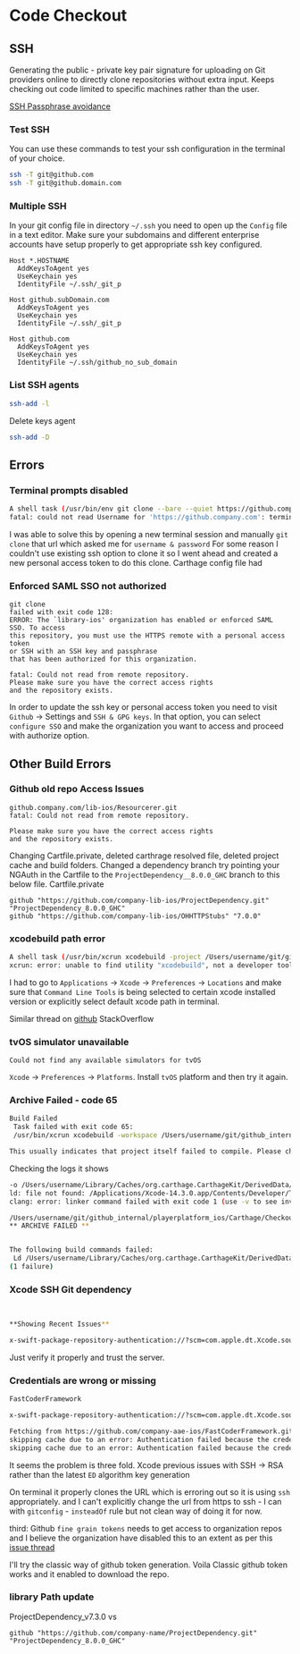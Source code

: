 # Code Checkout

## SSH

Generating the public - private key pair signature for uploading on Git providers online to directly clone repositories without extra input.
Keeps checking out code limited to specific machines rather than the user.

[SSH Passphrase avoidance](https://superuser.com/questions/988185/how-to-avoid-being-asked-enter-passphrase-for-key-when-im-doing-ssh-operatio)

### Test SSH

You can use these commands to test your ssh configuration in the terminal of your choice.

```bash
ssh -T git@github.com
ssh -T git@github.domain.com
```

### Multiple SSH

In your git config file in directory `~/.ssh` you need to open up the `Config` file in a text editor.
Make sure your subdomains and different enterprise accounts have setup properly to get appropriate ssh key configured.

```text
Host *.HOSTNAME
  AddKeysToAgent yes
  UseKeychain yes
  IdentityFile ~/.ssh/_git_p

Host github.subDomain.com
  AddKeysToAgent yes
  UseKeychain yes
  IdentityFile ~/.ssh/_git_p

Host github.com
  AddKeysToAgent yes
  UseKeychain yes
  IdentityFile ~/.ssh/github_no_sub_domain
```

### List SSH agents

```bash
ssh-add -l
```

Delete keys agent

```bash
ssh-add -D
```

## Errors

### Terminal prompts disabled

```bash
A shell task (/usr/bin/env git clone --bare --quiet https://github.company.com/project/repo.git /Users/username/Library/Caches/org.carthage.CarthageKit/dependencies/OHHTTPStubs) failed with exit code 128:
fatal: could not read Username for 'https://github.company.com': terminal prompts disabled
```

I was able to solve this by opening a new terminal session and manually `git clone` that url which asked me for `username & password`
For some reason I couldn't use existing ssh option to clone it so I went ahead and created a new personal access token to do this clone.
Carthage config file had 

### Enforced SAML SSO not authorized

```text  
git clone 
failed with exit code 128:
ERROR: The `library-ios' organization has enabled or enforced SAML SSO. To access
this repository, you must use the HTTPS remote with a personal access token
or SSH with an SSH key and passphrase
that has been authorized for this organization.

fatal: Could not read from remote repository.
Please make sure you have the correct access rights
and the repository exists.
```

In order to update the ssh key or personal access token you need to visit `Github` -> Settings and `SSH & GPG keys`.
In that option, you can select `configure SSO` and make the organization you want to access and proceed with authorize option.

## Other Build Errors

### Github old repo Access Issues

```log
github.company.com/lib-ios/Resourcerer.git 
fatal: Could not read from remote repository.

Please make sure you have the correct access rights
and the repository exists.
```

Changing Cartfile.private, deleted carthrage resolved file, deleted project cache and build folders.
Changed a dependency branch 
try pointing your NGAuth in the Cartfile to the `ProjectDependency__8.0.0_GHC` branch to this below file.
Cartfile.private

```text
github "https://github.com/company-lib-ios/ProjectDependency.git" "ProjectDependency_8.0.0_GHC"
github "https://github.com/company-lib-ios/OHHTTPStubs" "7.0.0"
```

### xcodebuild path error

```bash
A shell task (/usr/bin/xcrun xcodebuild -project /Users/username/git/github_internal/playerplatform_ios/Carthage/Checkouts/FastCoderFramework/FastCoder.xcodeproj CODE_SIGNING_REQUIRED=NO CODE_SIGN_IDENTITY= CARTHAGE=YES -list) failed with exit code 72:
xcrun: error: unable to find utility "xcodebuild", not a developer tool or in PATH
```

I had to go to `Applications` -> `Xcode` -> `Preferences` -> `Locations` and make sure that `Command Line Tools` is being selected to certain xcode installed version or explicitly select default xcode path in terminal.

Similar thread on [github](https://github.com/XcodesOrg/XcodesApp/issues/254#issuecomment-1210938365) StackOverflow

### tvOS simulator unavailable

```text
Could not find any available simulators for tvOS
```

 `Xcode` -> `Preferences` -> `Platforms`. Install `tvOS` platform and then try it again.

### Archive Failed - code 65

```bash
Build Failed
 Task failed with exit code 65:
 /usr/bin/xcrun xcodebuild -workspace /Users/username/git/github_internal/playerplatform_ios/Carthage/Checkouts/OHHTTPStubs/OHHTTPStubs/OHHTTPStubs.xcworkspace -scheme OHHTTPStubs\ Mac\ Framework -configuration Release -derivedDataPath /Users/username/Library/Caches/org.carthage.CarthageKit/DerivedData/14.3_14E222b/OHHTTPStubs/7.0.0 ONLY_ACTIVE_ARCH=NO CODE_SIGNING_REQUIRED=NO CODE_SIGN_IDENTITY= CARTHAGE=YES archive VALIDATE_WORKSPACE=NO -archivePath /var/folders/2k/9fdzvdzx13nfcvq2p27r3zsc0000gp/T/OHHTTPStubs SKIP_INSTALL=YES GCC_INSTRUMENT_PROGRAM_FLOW_ARCS=NO CLANG_ENABLE_CODE_COVERAGE=NO STRIP_INSTALLED_PRODUCT=NO (launched in /Users/username/git/github_internal/playerplatform_ios/Carthage/Checkouts/OHHTTPStubs)

This usually indicates that project itself failed to compile. Please check the xcodebuild log for more details: /var/folders/2k/9fdzvdzx13nfcvq2p27r3zsc0000gp/T/carthage-xcodebuild.UgRayH.log
```

Checking the logs it shows 

```bash
-o /Users/username/Library/Caches/org.carthage.CarthageKit/DerivedData/14.3_14E222b/OHHTTPStubs/7.0.0/Build/Intermediates.noindex/ArchiveIntermediates/OHHTTPStubs\ Mac\ Framework/IntermediateBuildFilesPath/OHHTTPStubs.build/Release/OHHTTPStubs\ Mac\ Framework.build/Objects-normal/x86_64/Binary/OHHTTPStubs
ld: file not found: /Applications/Xcode-14.3.0.app/Contents/Developer/Toolchains/XcodeDefault.xctoolchain/usr/lib/arc/libarclite_macosx.a
clang: error: linker command failed with exit code 1 (use -v to see invocation)

/Users/username/git/github_internal/playerplatform_ios/Carthage/Checkouts/OHHTTPStubs/OHHTTPStubs/OHHTTPStubs.xcodeproj: warning: The macOS deployment target 'MACOSX_DEPLOYMENT_TARGET' is set to 10.9, but the range of supported deployment target versions is 10.13 to 13.3.99. (in target 'OHHTTPStubs Mac Framework' from project 'OHHTTPStubs')
** ARCHIVE FAILED **


The following build commands failed:
 Ld /Users/username/Library/Caches/org.carthage.CarthageKit/DerivedData/14.3_14E222b/OHHTTPStubs/7.0.0/Build/Intermediates.noindex/ArchiveIntermediates/OHHTTPStubs\ Mac\ Framework/IntermediateBuildFilesPath/OHHTTPStubs.build/Release/OHHTTPStubs\ Mac\ Framework.build/Objects-normal/x86_64/Binary/OHHTTPStubs normal x86_64 (in target 'OHHTTPStubs Mac Framework' from project 'OHHTTPStubs')
(1 failure)

```

### Xcode SSH Git dependency

```bash
  

**Showing Recent Issues**

x-swift-package-repository-authentication://?scm=com.apple.dt.Xcode.sourcecontrol.Git&url=git@github.com:company-aae-ios/CIMHAL.git#error=-1004&fingerprint=A764003173480B54C96167883ADB6B55CF7CFD1D415055AEDFF2E2C8A8147D03: Server SSH Fingerprint Failed to Verify
```

Just verify it properly and trust the server.

### Credentials are wrong or missing

```bash
FastCoderFramework

x-swift-package-repository-authentication://?scm=com.apple.dt.Xcode.sourcecontrol.Git&url=https://github.com/company-aae-ios/FastCoderFramework.git#error=-1005: github.com: Authentication failed because the credentials were missing

Fetching from https://github.com/company-aae-ios/FastCoderFramework.git
skipping cache due to an error: Authentication failed because the credentials were missing
skipping cache due to an error: Authentication failed because the credentials were missing
```

It seems the problem is three fold. 
Xcode previous issues with SSH -> RSA rather than the latest `ED` algorithm key generation

On terminal it properly clones the URL which is erroring out so it is using `ssh` appropriately.
and I can't explicitly change the url from https to ssh - I can with `gitconfig`  - `insteadOf` rule but not clean way of doing it for now.

third: 
Github `fine grain tokens` needs to get access to organization repos and I believe the organization have disabled this to an extent as per this [issue thread](https://github.com/orgs/community/discussions/40910)

I'll try the classic way of github token generation.
Voila Classic github token works and it enabled to download the repo.

### library Path update

ProjectDependency_v7.3.0 vs

```log
github "https://github.com/company-name/ProjectDependency.git" "ProjectDependency_8.0.0_GHC"
```

